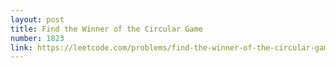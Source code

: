```yaml
---
layout: post
title: Find the Winner of the Circular Game
number: 1823
link: https://leetcode.com/problems/find-the-winner-of-the-circular-game
---
```

